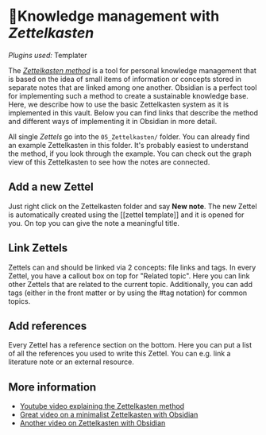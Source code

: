 # 🧠Knowledge management with *Zettelkasten*
*Plugins used:* Templater

The *[Zettelkasten method](https://en.wikipedia.org/wiki/Zettelkasten)* is a tool for personal knowledge management that is based on the idea of small items of information or concepts stored in separate notes that are linked among one another. Obsidian is a perfect tool for implementing such a method to create a sustainable knowledge base. Here, we describe how to use the basic Zettelkasten system as it is implemented in this vault. Below you can find links that describe the method and different ways of implementing it in Obsidian in more detail.

All single *Zettels* go into the `05_Zettelkasten/` folder. You can already find an example Zettelkasten in this folder. It's probably easiest to understand the method, if you look through the example. You can check out the graph view of this Zettelkasten to see how the notes are connected.
## Add a new Zettel
Just right click on the Zettelkasten folder and say **New note**. The new Zettel is automatically created using the [[zettel template]] and it is opened for you. On top you can give the note a meaningful title.
## Link Zettels
Zettels can and should be linked via 2 concepts: file links and tags.
In every Zettel, you have a callout box on top for "Related topic". Here you can link other Zettels that are related to the current topic. Additionally, you can add tags (either in the front matter or by using the #tag notation) for common topics.
## Add references
Every Zettel has a reference section on the bottom. Here you can put a list of all the references you used to write this Zettel. You can e.g. link a literature note or an external resource.

## More information
- [Youtube video explaining the Zettelkasten method](https://www.youtube.com/watch?v=yqKspwjXu18)
- [Great video on a minimalist Zettelkasten with Obsidian](https://www.youtube.com/watch?v=E6ySG7xYgjY)
- [Another video on Zettelkasten with Obsidian](https://www.youtube.com/watch?v=ziE6UExsOrs)

